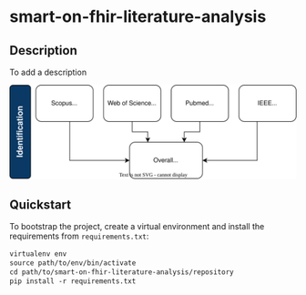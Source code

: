 # smart-on-fhir-literature-analysis

## Description

To add a description

![Data extraction](process.svg)

## Quickstart
To bootstrap the project, create a virtual environment and install the requirements from ``requirements.txt``:

```shell
virtualenv env
source path/to/env/bin/activate
cd path/to/smart-on-fhir-literature-analysis/repository
pip install -r requirements.txt
```
